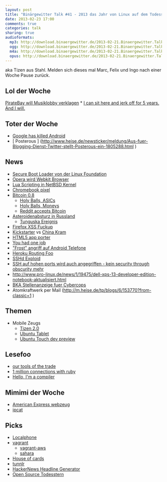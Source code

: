```yaml
---
layout: post
title: "Binärgewitter Talk #41 - 2013 das Jahr von Linux auf dem Todesstern"
date: 2013-02-23 17:00
comments: true
categories: talk
sharing: true
audioformats:
  mp3: http://download.binaergewitter.de/2013-02-21.Binaergewitter.Talk.41.mp3
  ogg: http://download.binaergewitter.de/2013-02-21.Binaergewitter.Talk.41.ogg
  m4a: http://download.binaergewitter.de/2013-02-21.Binaergewitter.Talk.41.m4a
  opus: http://download.binaergewitter.de/2013-02-21.Binaergewitter.Talk.41.opus
---
```

aka Tizen aus Stahl. Melden sich dieses mal Marc, Felix und Ingo nach einer Woche Pause zurück.  

## Lol der Woche

[PirateBay will Musiklobby verklagen](http://www.heise.de/newsticker/meldung/Pirate-Bay-will-Musiklobby-wegen-Urheberrechtsverletzung-verklagen-1803873.html )
    * [I can sit here and jerk off for 5 years. And I will.]( http://arstechnica.com/tech-policy/2013/02/pirate-bay-co-founder-i-can-sit-here-and-jerk-off-for-5-years-and-i-will/ )

## Toter der Woche
- [Google has killed Android]( http://www.fabcapo.com/2013/02/google-has-killed-android-brand.html )
- [ Posterous ] (http://www.heise.de/newsticker/meldung/Aus-fuer-Blogging-Dienst-Twitter-stellt-Posterous-ein-1805288.html )

## News
- [Secure Boot Loader von der Linux Foundation]( http://www.computerworld.com/s/article/9236696/Linux_Foundation_releases_secure_boot_loader )
- [Opera wird Webkit Browser](http://my.opera.com/ODIN/blog/300-million-users-and-move-to-webkit )
- [Lua Scripting in NetBSD Kernel]( http://www.phoronix.com/scan.php?page=news_item&px=MTMwMTU#n )
- [Chromebook pixel]( http://techcrunch.com/2013/02/21/google-announces-1299-chromebook-pixel-with-2560x1700-32-12-85-touchscreen-core-i5-cpu-1tb-of-google-drive-storage-optional-lte/ )
- [Bitcoin 0.8]( http://bitcoin.org/releases/2013/02/19/v0.8.0.html )
    * [Holy Balls, ASICs]( http://blockchain.info/charts/hash-rate )
    * [Holy Balls, Moneys]( http://blockchain.info/charts/estimated-transaction-volume-usd?daysAverageString=7 )
    * [Reddit accepts Bitcoin]( http://blog.reddit.com/2013/02/new-gold-payment-options-bitcoin-and.html )
- [Asteroidenabsturz in Russland]( https://plus.google.com/photos/109878753939833020065/albums/5845727081673854433/5845727082879003858?authkey=CJDNjpqvzpvpMg )
    - [Tunguska Ereignis]( http://en.wikipedia.org/wiki/Tunguska_event )
- [Firefox XSS Fuckup]( http://lcamtuf.blogspot.de/2013/02/firefox-https-and-response-code-407.html )
- [Kickstarter]( http://www.kickstarter.com/projects/750308586/stormfly-like-a-pc-on-your-wrist?ref=category ) vs [China Kram]( http://www.chinawholesalegift.com/Electric-Gifts/USB-Memory-Stick/Wristband-USB-flash-drive/Multifunction-Silicone-Gel-Wristband-USB-Flash-Drive-153628673.htm )
- [HTML5 app porter]( http://software.intel.com/en-us/articles/technical-reference-intel-html5-app-porter-tool-beta )
- [You had one job]( http://hadonejob.com/ )
- ["Frost" angriff auf Android Telefone]( http://www.forbes.com/sites/andygreenberg/2013/02/14/frost-attack-unlocks-android-phones-data-by-chilling-its-memory-in-a-freezer/ )
- [Heroku Routing Foo]( http://retrofuturistictech.quora.com/Bouncing-Balls-in-the-Cloud?srid=3UB9&share=1 )
- [SSHd Exploid](http://www.pro-linux.de/news/1/19483/sshd-spam-exploit-befaellt-webmaster-server.html )
- [SSH auf hohen ports wird auch angegriffen - kein security through obscurity mehr]( http://bsdly.blogspot.ca/2013/02/theres-no-protection-in-high-ports.html )
- http://www.pro-linux.de/news/1/19475/dell-xps-13-developer-edition-notebook-aktualisiert.html 
- [BKA Stellenanzeige fuer Cybercops]( https://netzpolitik.org/2013/geleakt-stellenanzeige-des-bka-fur-neue-cybercops/ )
- Atomkraftwerk per Mail (http://m.heise.de/tp/blogs/6/153770?from-classic=1 )

## Themen
- Mobile Zeugs
    - [Tizen 2.0](http://www.pro-linux.de/news/1/19468/tizen-20-magnolia-veroeffentlicht.html )
    - [Ubuntu Tablet]( http://www.ubuntu.com/devices/tablet )
    - [Ubuntu Touch dev preview]( https://wiki.ubuntu.com/Touch/Install )

## Lesefoo
- [our tools of the trade]( http://robots.thoughtbot.com/post/42849340481/our-tools-of-the-trade )
- [1 million connections with ruby]( https://speakerdeck.com/slivu/ruby-handling-1-million-concurrent-connections )
- [Hello, I'm a compiler]( http://stackoverflow.com/questions/2684364/why-arent-programs-written-in-assembly-more-often/2685541#2685541 )

## Mimimi der Woche
- [American Express webzeug]( https://twitter.com/rb2k/status/304334997756706816/photo/1 )
- [ipcat]( https://github.com/client9/ipcat/issues?state=open )

## Picks
- [Localphone]( http://www.localphone.com/ )
- [vagrant]()
    * [vagrant-aws]( http://www.hashicorp.com/blog/preview-vagrant-aws.html )
    * [sahara]( https://github.com/jedi4ever/sahara )
- [House of cards]( http://www.slate.com/blogs/moneybox/2013/02/21/house_of_cards_netflix_subscribers_say_the_series_will_make_them_less_likely.html )
- [tunnlr]( http://tunlr.net )
- [HackerNews Headline Generator]( http://www.blarworld.net/hackernewsgen.html )
- [Open Source Todesstern](http://www.kickstarter.com/projects/461687407/kickstarter-open-source-death-star )
